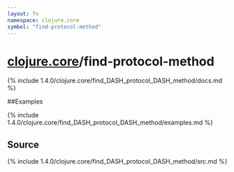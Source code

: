```yaml
---
layout: fn
namespace: clojure.core
symbol: "find-protocol-method"
---
```


# [clojure.core](../)/find-protocol-method

{% include 1.4.0/clojure.core/find_DASH_protocol_DASH_method/docs.md %}

##Examples

{% include 1.4.0/clojure.core/find_DASH_protocol_DASH_method/examples.md %}
## Source
{% include 1.4.0/clojure.core/find_DASH_protocol_DASH_method/src.md %}

